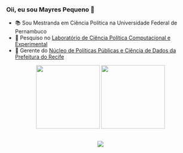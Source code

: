 ### Oii, eu sou Mayres Pequeno 🤎

- 📚 Sou Mestranda em Ciência Política na Universidade Federal de Pernambuco
- 🔎 Pesquiso no [Laboratório de Ciência Política Computacional e Experimental](https://cpcex-lab.rbind.io/)
- 💼 Gerente do [Núcleo de Políticas Públicas e Ciência de Dados da Prefeitura do Recife](https://github.com/NAPCD)

<div align="center">
  <img height="170em" src="https://github-readme-stats.vercel.app/api?username=mayrespequeno&theme=gruvbox&include_all_commits=true&show_icons=true&count_private=true"/>
  <img height="170em" src="https://github-readme-stats.vercel.app/api/top-langs/?username=mayrespequeno&layout=compact&langs_count=7&theme=gruvbox"/>
</div>

##

<div align="center">
<a href = "mailto:mayrespequeno@gmail.com"> <img src="https://img.shields.io/badge/-Gmail-%23333?style=for-the-badge&logo=gmail&logoColor=white" target="_blank"></a>
</div>

<br>
